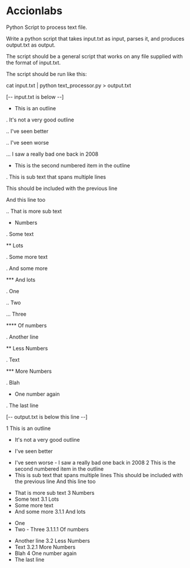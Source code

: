 # Accionlabs
Python Script to process text file.

Write a python script that takes input.txt as input, parses it, and produces output.txt as output.
 
The script should be a general script that works on any file supplied with the format of input.txt.
 
The script should be run like this:
 
cat input.txt | python text_processor.py > output.txt
 
[-- input.txt is below --]

* This is an outline

. It's not a very good outline

.. I've seen better

.. I've seen worse

... I saw a really bad one back in 2008

* This is the second numbered item in the outline

. This is sub text that spans multiple lines

This should be included with the previous line

And this line too

.. That is more sub text

* Numbers

. Some text

** Lots

. Some more text

. And some more

*** And lots

. One

.. Two

... Three

**** Of numbers

. Another line

** Less Numbers

. Text

*** More Numbers

. Blah

* One number again

. The last line

[-- output.txt is below this line --]

1 This is an outline
  + It's not a very good outline
   - I've seen better
   + I've seen worse
    - I saw a really bad one back in 2008
2 This is the second numbered item in the outline
  + This is sub text that spans multiple lines
    This should be included with the previous line
    And this line too
   - That is more sub text
3 Numbers
  - Some text
3.1 Lots
  - Some more text
  - And some more
3.1.1 And lots
  + One
   + Two
    - Three
3.1.1.1 Of numbers
  - Another line
3.2 Less Numbers
  - Text
3.2.1 More Numbers
  - Blah
4 One number again
  - The last line
